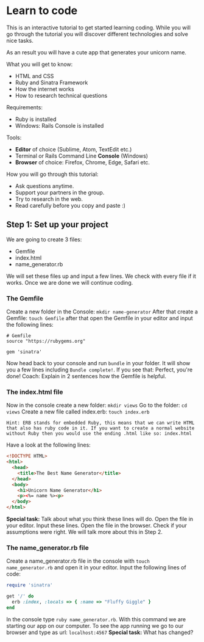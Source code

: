 # Learn to code

This is an interactive tutorial to get started learning coding. While you will go through the tutorial you will discover different technologies and solve nice tasks.

As an result you will have a cute app that generates your unicorn name.

What you will get to know:
  - HTML and CSS
  - Ruby and Sinatra Framework
  - How the internet works
  - How to research technical questions

Requirements:
  - Ruby is installed
  - Windows: Rails Console is installed

Tools:
  - **Editor** of choice (Sublime, Atom, TextEdit etc.)
  - Terminal or Rails Command Line **Console** (Windows)
  - **Browser** of choice: Firefox, Chrome, Edge, Safari etc.

How you will go through this tutorial:
  - Ask questions anytime.
  - Support your partners in the group.
  - Try to research in the web.
  - Read carefully before you copy and paste :)

## Step 1: Set up your project

We are going to create 3 files:
  - Gemfile
  - index.html
  - name_generator.rb

We will set these files up and input a few lines. We check with every file if it works. Once we are done we will continue coding.

### The Gemfile
Create a new folder in the Console: `mkdir name-generator`
After that create a Gemfile: `touch Gemfile` after that open the Gemfile in your editor and input the following lines:
```
# Gemfile
source "https://rubygems.org"

gem 'sinatra'
```
Now head back to your console and run `bundle` in your folder. It will show you a few lines including `Bundle complete!`. If you see that: Perfect, you're done!
Coach: Explain in 2 sentences how the Gemfile is helpful.

### The index.html file
Now in the console create a new folder: `mkdir views`
Go to the folder: `cd views`
Create a new file called index.erb: `touch index.erb`

`Hint: ERB stands for embedded Ruby, this means that we can write HTML that also has ruby code in it. If you want to create a normal website without Ruby then you would use the ending .html like so: index.html`

Have a look at the following lines:
``` html
<!DOCTYPE HTML>
<html>
  <head>
    <title>The Best Name Generator</title>
  </head>
  <body>
    <h1>Unicorn Name Generator</h1>
    <p><%= name %><p>
  </body>
</html>
```
**Special task:** Talk about what you think these lines will do.
Open the file in your editor. Input these lines. Open the file in the browser. Check if your assumptions were right. We will talk more about this in Step 2.

### The name_generator.rb file

Create a name_generator.rb file in the console with `touch name_generator.rb` and open it in your editor.
Input the following lines of code:
``` ruby
require 'sinatra'

get '/' do
  erb :index, :locals => { :name => "Fluffy Giggle" }
end

```

In the console type `ruby name_generator.rb`. With this command we are starting our app on our computer. To see the app running we go to our browser and type as url: `localhost:4567`
**Special task:** What has changed?
